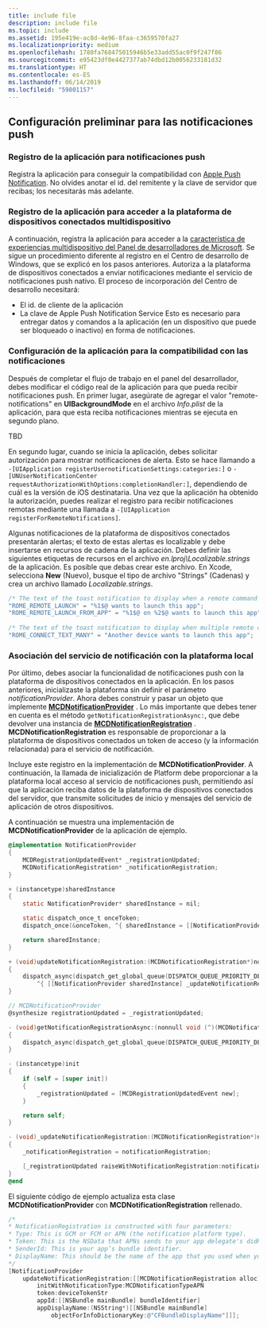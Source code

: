 ```yaml
---
title: include file
description: include file
ms.topic: include
ms.assetid: 195e419e-ac8d-4e96-8faa-c3659570fa27
ms.localizationpriority: medium
ms.openlocfilehash: 1780fa768475015946b5e33add55ac0f9f247f86
ms.sourcegitcommit: e95423df0e4427377ab74dbd12b0056233181d32
ms.translationtype: HT
ms.contentlocale: es-ES
ms.lasthandoff: 06/14/2019
ms.locfileid: "59801157"
---
```

## <a name="preliminary-setup-for-push-notifications"></a>Configuración preliminar para las notificaciones push

### <a name="register-your-app-for-push-notifications"></a>Registro de la aplicación para notificaciones push

Registra la aplicación para conseguir la compatibilidad con [Apple Push Notification](https://developer.apple.com/notifications/). No olvides anotar el id. del remitente y la clave de servidor que recibas; los necesitarás más adelante. 

### <a name="register-your-app-form-cross-device-connected-devices-platform-access"></a>Registro de la aplicación para acceder a la plataforma de dispositivos conectados multidispositivo

A continuación, registra la aplicación para acceder a la [característica de experiencias multidispositivo del Panel de desarrolladores de Microsoft](https://developer.microsoft.com/dashboard/crossplatform/web). Se sigue un procedimiento diferente al registro en el Centro de desarrollo de Windows, que se explicó en los pasos anteriores. Autoriza a la plataforma de dispositivos conectados a enviar notificaciones mediante el servicio de notificaciones push nativo. El proceso de incorporación del Centro de desarrollo necesitará:
* El id. de cliente de la aplicación
* La clave de Apple Push Notification Service Esto es necesario para entregar datos y comandos a la aplicación (en un dispositivo que puede ser bloqueado o inactivo) en forma de notificaciones. 

### <a name="configure-your-app-to-be-notification-compatible"></a>Configuración de la aplicación para la compatibilidad con las notificaciones

Después de completar el flujo de trabajo en el panel del desarrollador, debes modificar el código real de la aplicación para que pueda recibir notificaciones push. En primer lugar, asegúrate de agregar el valor "remote-notifications" en **UIBackgroundMode** en el archivo _Info.plist_ de la aplicación, para que esta reciba notificaciones mientras se ejecuta en segundo plano. 

TBD

En segundo lugar, cuando se inicia la aplicación, debes solicitar autorización para mostrar notificaciones de alerta. Esto se hace llamando a `-[UIApplication registerUsernotificationSettings:categories:]` o `-[UNUserNotificationCenter requestAuthorizationWithOptions:completionHandler:]`, dependiendo de cuál es la versión de iOS destinataria. Una vez que la aplicación ha obtenido la autorización, puedes realizar el registro para recibir notificaciones remotas mediante una llamada a `-[UIApplication registerForRemoteNotifications]`. 

Algunas notificaciones de la plataforma de dispositivos conectados presentarán alertas; el texto de estas alertas es localizable y debe insertarse en recursos de cadena de la aplicación. Debes definir las siguientes etiquetas de recursos en el archivo _en.lproj\Localizable.strings_ de la aplicación. Es posible que debas crear este archivo. En Xcode, selecciona **New** (Nuevo), busque el tipo de archivo "Strings" (Cadenas) y crea un archivo llamado _Localizable.strings_.

```ObjectiveC
/* The text of the toast notification to display when a remote command is received */ 
"ROME_REMOTE_LAUNCH" = "%1$@ wants to launch this app"; 
"ROME_REMOTE_LAUNCH_FROM_APP" = "%1$@ on %2$@ wants to launch this app"; 
 
/* The text of the toast notification to display when multiple remote commands are received simultaneously */ 
"ROME_CONNECT_TEXT_MANY" = "Another device wants to launch this app"; 
```

### <a name="associate-the-notification-service-with-the-local-platform"></a>Asociación del servicio de notificación con la plataforma local

Por último, debes asociar la funcionalidad de notificaciones push con la plataforma de dispositivos conectados en la aplicación. En los pasos anteriores, inicializaste la plataforma sin definir el parámetro *notificationProvider*. Ahora debes construir y pasar un objeto que implemente **[MCDNotificationProvider](../../objectivec-api/core/MCDNotificationProvider.md)** . Lo más importante que debes tener en cuenta es el método `getNotificationRegistrationAsync:`, que debe devolver una instancia de **[MCDNotificationRegistration](../../objectivec-api/core/MCDNotificationRegistration.md)** . **MCDNotificationRegistration** es responsable de proporcionar a la plataforma de dispositivos conectados un token de acceso (y la información relacionada) para el servicio de notificación.

Incluye este registro en la implementación de **MCDNotificationProvider**. A continuación, la llamada de inicialización de Platform debe proporcionar a la plataforma local acceso al servicio de notificaciones push, permitiendo así que la aplicación reciba datos de la plataforma de dispositivos conectados del servidor, que transmite solicitudes de inicio y mensajes del servicio de aplicación de otros dispositivos. 

A continuación se muestra una implementación de **MCDNotificationProvider** de la aplicación de ejemplo.

```ObjectiveC
@implementation NotificationProvider
{
    MCDRegistrationUpdatedEvent* _registrationUpdated;
    MCDNotificationRegistration* _notificationRegistration;
}

+ (instancetype)sharedInstance
{
    static NotificationProvider* sharedInstance = nil;

    static dispatch_once_t onceToken;
    dispatch_once(&onceToken, ^{ sharedInstance = [[NotificationProvider alloc] init]; });

    return sharedInstance;
}

+ (void)updateNotificationRegistration:(MCDNotificationRegistration*)notificationRegistration
{
    dispatch_async(dispatch_get_global_queue(DISPATCH_QUEUE_PRIORITY_DEFAULT, 0),
        ^{ [[NotificationProvider sharedInstance] _updateNotificationRegistration:notificationRegistration]; });
}

// MCDNotificationProvider
@synthesize registrationUpdated = _registrationUpdated;

- (void)getNotificationRegistrationAsync:(nonnull void (^)(MCDNotificationRegistration* _Nullable, NSError* _Nullable))completionBlock
{
    dispatch_async(dispatch_get_global_queue(DISPATCH_QUEUE_PRIORITY_DEFAULT, 0), ^{ completionBlock(_notificationRegistration, nil); });
}

- (instancetype)init
{
    if (self = [super init])
    {
        _registrationUpdated = [MCDRegistrationUpdatedEvent new];
    }

    return self;
}

- (void)_updateNotificationRegistration:(MCDNotificationRegistration*)notificationRegistration
{
    _notificationRegistration = notificationRegistration;

    [_registrationUpdated raiseWithNotificationRegistration:notificationRegistration];
}
@end
```

El siguiente código de ejemplo actualiza esta clase **MCDNotificationProvider** con **MCDNotificationRegistration** rellenado.

```ObjectiveC
/*
* NotificationRegistration is constructed with four parameters:
* Type: This is GCM or FCM or APN (the notification platform type).
* Token: This is the NSData that APNs sends to your app delegate's didRegisterForRemoteNotificationsWithDeviceToken: method. You must convert the NSData into a string by hex-encoding it.
* SenderId: This is your app’s bundle identifier. 
* DisplayName: This should be the name of the app that you used when you registered it on the Microsoft dev portal. 
*/
[NotificationProvider
    updateNotificationRegistration:[[MCDNotificationRegistration alloc]
        initWithNotificationType:MCDNotificationTypeAPN
        token:deviceTokenStr
        appId:[[NSBundle mainBundle] bundleIdentifier]
        appDisplayName:(NSString*)[[NSBundle mainBundle]
            objectForInfoDictionaryKey:@"CFBundleDisplayName"]]];
```
